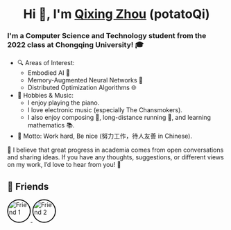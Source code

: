 <h1 align="center">Hi 👋, I'm <a href="https://potatoQi.github.io/">Qixing Zhou</a> (potatoQi)</h1>

### I'm a **Computer Science and Technology** student from the 2022 class at **Chongqing University**! 🎓

- 🔍 Areas of Interest:
  - Embodied AI 🤖
  - Memory-Augmented Neural Networks 🧠
  - Distributed Optimization Algorithms 🌐
- 🎹 Hobbies & Music:
  - I enjoy playing the piano.
  - I love electronic music (especially The Chansmokers).
  - I also enjoy composing 🎼, long-distance running 🏃, and learning mathematics 📚.
- 📝 Motto: Work hard, Be nice (努力工作，待人友善 in Chinese).

💬 I believe that great progress in academia comes from open conversations and sharing ideas. If you have any thoughts, suggestions, or different views on my work, I’d love to hear from you! 🌟

## 👥 Friends
<div align="left">
  <a href="https://github.com/HugoPhi" target="_blank">
    <img src="https://github.com/HugoPhi.png" width="50" height="50" alt="Friend 1" style="border-radius: 50%; display: inline-block; border: 2px solid black;" />
  </a>
  <a href="https://github.com/MonrenZheng" target="_blank">
    <img src="https://github.com/MonrenZheng.png" width="50" height="50" alt="Friend 2" style="border-radius: 50%; display: inline-block; border: 2px solid black;" />
  </a>
  <!-- 继续添加其他朋友 -->
</div>
